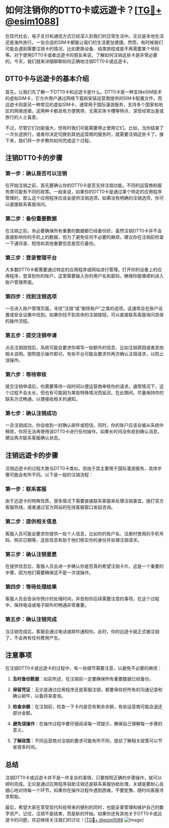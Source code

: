 # 如何注销你的DTT0卡或远遊卡？[[TG💪+ @esim1088](https://t.me/s/esim1088)]

在现代社会，电子支付和通信方式已经深入到我们的日常生活中。无论是本地生活还是海外旅行，一张合适的SIM卡都能让我们的生活更加便捷。然而，有时候我们可能会遇到需要注销卡的情况，比如更换设备、结束旅程或是不再需要某个号码等。对于使用DTT0卡或者远遊卡的朋友来说，了解如何注销这些卡是非常必要的。今天，我们就来详细聊聊如何正确地注销DTT0卡或远遊卡。

## DTT0卡与远遊卡的基本介绍

首先，让我们先了解一下DTT0卡和远遊卡是什么。DTT0卡是一种支持eSIM技术的虚拟SIM卡，它允许用户通过网络下载和安装运营商提供的SIM卡配置文件。而远遊卡则是另一种常见的虚拟SIM卡，通常用于国际漫游服务，支持多个国家和地区的网络连接。这两种卡都具有方便携带、无需实体卡槽等特点，深受经常出差或旅行的人士喜爱。

不过，尽管它们功能强大，但有时我们可能需要停止使用它们。比如，当你结束了一次长途旅行，或者你决定切换到其他运营商的服务时，就需要注销这些卡了。接下来，我们将一步步教你如何完成这个过程。

## 注销DTT0卡的步骤

### 第一步：确认是否可以注销

在开始注销之前，首先要确认你的DTT0卡是否支持注销功能。不同的运营商和服务商可能有不同的政策。一般来说，如果你的DTT0卡是通过某个特定的应用程序管理的，那么这个应用程序应该会提供注销选项。如果没有明确的注销选项，你可以直接联系客服询问。

### 第二步：备份重要数据

在注销之前，务必要确保所有重要的数据都已经备份好。虽然注销DTT0卡并不会直接影响你的手机上的数据，但为了避免任何不必要的麻烦，建议你在注销前检查一下通讯录、短信和其他重要信息是否已备份。

### 第三步：登录管理平台

大多数DTT0卡都需要通过特定的应用程序或网站进行管理。打开你的设备上的应用程序，登录到你的账户。这里需要输入你的用户名和密码，确保你能够顺利进入账户管理界面。

### 第四步：找到注销选项

一旦进入账户管理页面，寻找“注销”或“删除账户”之类的选项。这通常会在账户设置或安全设置中找到。如果你找不到具体的注销按钮，可以直接联系客服询问具体的操作流程。

### 第五步：提交注销申请

点击注销按钮后，系统可能会要求你填写一些额外的信息，比如注销原因或者其他相关说明。按照提示操作即可。有些平台可能会要求你再次确认注销请求，以防止误操作。

### 第六步：等待审核

提交注销申请后，你需要等待一段时间以便运营商审核你的请求。通常情况下，这个过程不会太长，但也有可能因为某些特殊情况而延迟。在此期间，尽量保持你的联系方式畅通，以便接收相关的通知。

### 第七步：确认注销成功

一旦注销成功，你会收到一封确认邮件或短信。同时，你的账户应该会被从系统中移除，你将无法再使用该DTT0卡进行任何操作。如果长时间没有收到确认消息，建议再次联系客服确认状态。

## 注销远遊卡的步骤

注销远遊卡的过程大致与DTT0卡类似，但由于其主要用于国际漫游服务，具体步骤可能会有所不同。以下是一般的注销流程：

### 第一步：联系客服

由于远遊卡的特殊性质，很多情况下需要直接联系客服来处理注销事宜。拨打官方客服热线，或者通过官方网站的在线客服窗口发起咨询。

### 第二步：提供相关信息

客服人员可能会要求你提供一些个人信息，比如你的账户名、注册时使用的手机号码、购买日期等。这些信息有助于他们核实你的身份并处理注销请求。

### 第三步：确认注销意愿

在提供信息后，客服人员会进一步确认你是否真的希望注销卡片。这是一个重要的步骤，因为他们需要确保这不是一次误操作。

### 第四步：等待处理结果

客服人员会告诉你预计的处理时间，并告知你后续需要注意的事项。在这个过程中，保持电话或电子邮件的畅通非常重要。

### 第五步：确认注销完成

当注销完成后，客服会通过电话或邮件通知你。此时，你的远遊卡就正式被注销了，不会再有任何费用产生。

## 注意事项

在注销DTT0卡或远遊卡的过程中，有一些细节需要注意，以避免不必要的麻烦：

1. **及时备份数据**：如前所述，在注销前一定要确保所有重要数据已经备份。
   
2. **保留凭证**：无论是通过应用程序还是客服注销，都要保存好所有的沟通记录和确认邮件，以备将来查询。

3. **检查余额**：在注销前，检查一下卡内是否有剩余余额，有些运营商可能会退还部分金额。

4. **避免误操作**：在操作过程中要仔细阅读每一项提示，确保自己理解每一步骤的意义。

5. **了解政策**：不同运营商对注销的要求可能有所不同，提前了解相关政策可以节省很多时间。

## 总结

注销DTT0卡或远遊卡并不是一件复杂的事情，只要按照正确的步骤操作，就可以顺利完成。无论是通过应用程序自助注销还是联系客服协助处理，关键是要耐心且细心地对待每一个环节。如果你在操作过程中遇到困难，不要犹豫，随时向客服寻求帮助。

最后，希望大家在享受现代科技带来的便利的同时，也能妥善管理和维护自己的数字资产。记住，注销不是结束，而是新的开始。如果你还有其他关于DTT0卡或远遊卡的问题，欢迎继续关注我们的讨论！[[TG💪+ @esim1088](https://t.me/s/esim1088) ![Image](https://i.postimg.cc/4NQfJmqS/Snipaste-2025-05-13-00-14-12.png)]
